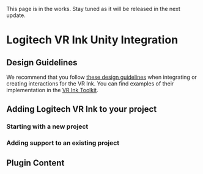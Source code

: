 This page is in the works. Stay tuned as it will be released in the next update.

# Logitech VR Ink Unity Integration

## Design Guidelines

We recommend that you follow [these design guidelines](Documentation/DesignGuidelines) when integrating or creating interactions for the VR Ink. You can find examples of their implementation in the [VR Ink Toolkit](Assets/Toolkit).

## Adding Logitech VR Ink to your project


### Starting with a new project


### Adding support to an existing project



## Plugin Content